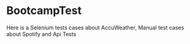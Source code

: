 # BootcampTest
Here is a Selenium tests cases about AccuWeather, Manual test cases about Spotify and Api Tests 
